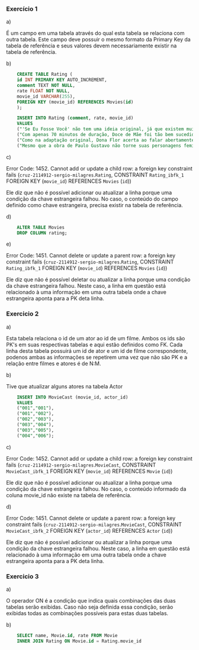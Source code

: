 ### Exercício 1

a)

É um campo em uma tabela através do qual esta tabela se relaciona com outra tabela. Este campo deve possuir o mesmo formato da Primary Key da tabela de referência e seus valores devem necessariamente existir na tabela de referência.

b)

```sql
    CREATE TABLE Rating (
	id INT PRIMARY KEY AUTO_INCREMENT,
    comment TEXT NOT NULL,
	rate FLOAT NOT NULL,
    movie_id VARCHAR(255),
    FOREIGN KEY (movie_id) REFERENCES Movies(id)
    );

    INSERT INTO Rating (comment, rate, movie_id)
    VALUES
    ("'Se Eu Fosse Você' não tem uma ideia original, já que existem muitos filmes de troca de sexo, mas é muito engraçado e espirituoso. Glória Pires é fantástica, muito bonita e também é a responsável por alguns dos melhores momentos do filme. Tony Ramos é 'muito masculino', não tem aquela 'coisa gay' que alguns atores costumam mostrar em suas interpretações; portanto, sua expressão corporal e movimentos como mulher não são naturais como seu papel requer. Enfim, suas falas e situações são hilárias e sua química com Glória Pires é perfeita. O resto do elenco também é excelente e este filme é uma grande diversão","6.1", "001"),
    ("Com apenas 70 minutos de duração, Doce de Mãe foi tão bem sucedido em sua estreia na televisão que acabou gerando uma série, com 14 episódios, lançada no ano seguinte. Fernanda Montenegro venceu o Emmy Internacional como Melhor Atriz pelo telefilme e, depois, foi indicada novamente pela sua interpretação no seriado. Louros merecidos por uma performance inesquecível, que se soma a tantas outras já apresentadas pela veterana atriz.","7.7", "002"),
    ("Como na adaptação original, Dona Flor acerta ao falar abertamente sobre o desejo sexual da mulher e tratar disso sem rodeios ou piadas. Flor gosta de sexo e sexo bom. E não há problema nenhum nisso. É possível dizer que em 2017 as mulheres possuem mais liberdade do que em 1976, quando o primeiro Dona Flor chegou aos cinemas. Porém, o recente retorno do puritanismo mostra como é importante ter essa história novamente nos cinemas. Quando percebe que será feliz realmente com seus dois maridos, Flor dá um tapa na cara da sociedade e em nós também. O novo longa provavelmente não terá o impacto de seu antecessor, mas levanta questões importantes. Por que três pessoas não podem ser felizes em um relacionamento? Aliás, o que os outros têm a ver com isso? Essa é a mensagem que Dona Flor passa com louvor: a vida é curta para se ter medo de ser feliz. Sempre haverá alguém para apontar o dedo e ditar o que é um relacionamento “certo” ou “errado”, mas não vale a pena ser infeliz por isso. Dona Flor e Seus Dois Maridos faz o que o cinema faz de melhor: usa fantasia para enxergar a realidade. E tudo isso sem medo de ser um pouco safado.","5.7", "003"),
    ("Mesmo que a obra de Paulo Gustavo não torne suas personagens femininas e homossexuais em amontoados de clichês, o roteiro desvia suas piadas exageradas para outros alvos fáceis e esquece de focar em temas relevantes, preferindo dar lugar à caricatura que o humorista faz da mãe. Fadado à repetição de piadas e gritarias de seus antecessores, é difícil que Minha Mãe É Uma Peça 3 iguale, também, as boas marcas de bilheteria alcançadas pela franquia.","7.1", "004");
```

c)

Error Code: 1452. Cannot add or update a child row: a foreign key constraint fails (`cruz-2114912-sergio-milagres`.`Rating`, CONSTRAINT `Rating_ibfk_1` FOREIGN KEY (`movie_id`) REFERENCES `Movies` (`id`))

Ele diz que não é possível adicionar ou atualizar a linha porque uma condição da chave estrangeira falhou. No caso, o conteúdo do campo definido como chave estrangeira, precisa existir na tabela de referência.

d)

```sql
    ALTER TABLE Movies
    DROP COLUMN rating;
```

e)

Error Code: 1451. Cannot delete or update a parent row: a foreign key constraint fails (`cruz-2114912-sergio-milagres`.`Rating`, CONSTRAINT `Rating_ibfk_1` FOREIGN KEY (`movie_id`) REFERENCES `Movies` (`id`))

Ele diz que não é possível deletar ou atualizar a linha porque uma condição da chave estrangeira falhou. Neste caso, a linha em questão está relacionado à uma informação em uma outra tabela onde a chave estrangeira aponta para a PK deta linha.

### Exercicio 2

a)

Esta tabela relaciona o id de um ator ao id de um filme. Ambos os ids são PK's em suas respectivas tabelas e aqui estão definidos como FK. Cada linha desta tabela possuirá um id de ator e um id de filme correspondente, podenos ambas as informações se repetirem uma vez que não são PK e a relação entre filmes e atores é de N:M.

b)

Tive que atualizar alguns atores na tabela Actor

```sql
    INSERT INTO MovieCast (movie_id, actor_id)
    VALUES
    ("001","001"),
    ("001","002"),
    ("002","003"),
    ("003","004"),
    ("003","005"),
    ("004","006");
```

c)

Error Code: 1452. Cannot add or update a child row: a foreign key constraint fails (`cruz-2114912-sergio-milagres`.`MovieCast`, CONSTRAINT `MovieCast_ibfk_1` FOREIGN KEY (`movie_id`) REFERENCES `Movie` (`id`))

Ele diz que não é possível adicionar ou atualizar a linha porque uma condição da chave estrangeira falhou. No caso, o conteúdo informado da coluna movie_id não existe na tabela de referência.

d)

Error Code: 1451. Cannot delete or update a parent row: a foreign key constraint fails (`cruz-2114912-sergio-milagres`.`MovieCast`, CONSTRAINT `MovieCast_ibfk_2` FOREIGN KEY (`actor_id`) REFERENCES `Actor` (`id`))

Ele diz que não é possível adicionar ou atualizar a linha porque uma condição da chave estrangeira falhou. Neste caso, a linha em questão está relacionado à uma informação em uma outra tabela onde a chave estrangeira aponta para a PK deta linha.

### Exercicio 3

a)

O operador ON é a condição que indica quais combinações das duas tabelas serão exibidas. Caso não seja definida essa condição, serão exibidas todas as combinações possíveis para estas duas tabelas.

b)

```sql
    SELECT name, Movie.id, rate FROM Movie
    INNER JOIN Rating ON Movie.id = Rating.movie_id
```
